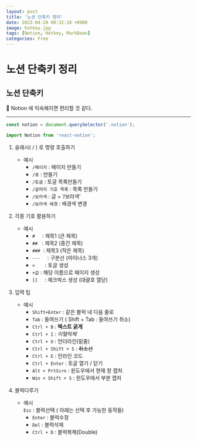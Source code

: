 ```yaml
---
layout: post
title: '노션 단축키 정리'
date: 2023-04-20 00:32:18 +0900
image: hotkey.jpg
tags: [Notion, Hotkey, MarkDown]
categories: Free
---
```


# 노션 단축키 정리

## 노션 단축키

<aside>
📌 Notion 에 익숙해지면 편리할 것 같다.

</aside>
<hr/>

```jsx
const notion = document.querySelector('.notion');
```

```jsx
import Notion from 'react-notion';
```

1.  슬래시( / ) 로 명령 호출하기
    - 예시<br>
      - `/페이지` : 페이지 만들기 <br>
      - `/표` : 만들기<br>
      - `/토글` : 토글 목록만들기<br>
      - `/글머리 기호 목록` : 목록 만들기<br>
      - `/보라색` : 글 + ‘/보라색’<br>
      - `/보라색 배경` : 배경색 변경<br>

2.  각종 기호 활용하기
    - 예시<br>
      - `#` &nbsp;&nbsp;&nbsp;&nbsp;: 제목1 (큰 제목)<br>
      - `##`&nbsp;&nbsp; : 제목2 (중간 제목)<br>
      - `###`&nbsp; : 제목3 (작은 제목)<br>
      - `---`&nbsp;&nbsp;&nbsp;&nbsp; : 구분선 (마이너스 3개)<br>
      - `>` &nbsp;&nbsp;&nbsp;&nbsp;&nbsp;  : 토글 생성<br>
      - `+값` : 해당 이름으로 페이지 생성<br>
      - `[]`&nbsp;&nbsp;&nbsp;&nbsp;  : 체크박스 생성 (대괄호 열닫)<br>

3.  입력 팁<br>
    - 예시<br>
      - `Shift+Enter` : 같은 블럭 내 다음 줄로<br>
      - `Tab` : 들여쓰기 ( Shift + Tab : 들여쓰기 취소)<br>
      - `Ctrl + B` : **텍스트 굵게**<br>
      - `Ctrl + I` : _이탤릭체_<br>
      - `Ctrl + U` : 언더라인(밑줄)<br>
      - `Ctrl + Shift + S` : ~~취소선~~<br>
      - `Ctrl + E` : 인라인 코드<br>
      - `Ctrl + Enter` : 토글 열기 / 닫기<br>
      - `Alt + PrtScrn` : 윈도우에서 현재 창 캡처<br>
      - `Win + Shift + S` : 윈도우에서 부분 캡처<br>

4.  블럭다루기<br>
    - 예시<br>
      `Esc` : 블럭선택 ( 아래는 선택 후 가능한 동작들)<br>
      - `Enter` : 블럭수정<br>
      - `Del` : 블럭삭제<br>
      - `Ctrl + D` : 블럭복제(Double)<br>

